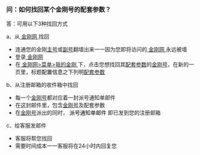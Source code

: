 ### 问：如何找回某个金刚号的配套参数？

答：可用以下3种找回方式

a、从[ 金刚网 ](https://www.atozitpro.net/zh/)找回

- 连通您的金刚[主号](https://a2zitpro.github.io/web/主号)或[副号](https://a2zitpro.github.io/web/副号)翻墙出来一一因为您即将访问的[ 金刚网 ](https://www.atozitpro.net/zh/)永远被墙
- 登录[ 金刚网 ](https://www.atozitpro.net/zh/)
- 在[ 金刚网>菜单>我的金刚 ](https://www.atozitpro.net/zh/my-account/)下，点击您想找回其[配套参数](https://a2zitpro.github.io/web/配套参数)的[金刚号](https://a2zitpro.github.io/web/金刚号)，在新的一页里，标题<font color="black">配置信息</font>之下列明[配套参数](https://a2zitpro.github.io/web/配套参数)

b、从注册邮箱的收件箱中找回

- 每一个[金刚号](https://a2zitpro.github.io/web/金刚号)都对应着一封派号通知单邮件
- 在这封邮件里，包含[金刚号](https://a2zitpro.github.io/web/金刚号)及配套参数
- 在[金刚号](https://a2zitpro.github.io/web/金刚号)派出的同时，<font color="black"> 派号通知单邮件 </font>即已发到您的注册邮箱

c、给客服发邮件

- 客服将帮您找回
- 需要时间成本一一客服将在24小时内回复您
